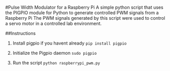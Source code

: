 #Pulse Width Modulator for a Raspberry Pi
A simple python script that uses the PIGPIO module for Python to generate controlled PWM signals from a Raspberry Pi
The PWM signals generated by this script were used to control a servo motor in a controlled lab environment.

##Instructions
1. Install pigpio if you havent already 
```pip install pigpio```

2. Initialize the Pigpio daemon
```sudo pigpio```

3. Run the script
```python raspberrypi_pwm.py```